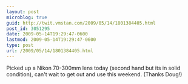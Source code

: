 ```yaml
---
layout: post
microblog: true
guid: http://twit.vmstan.com/2009/05/14/1801384405.html
post_id: 3051295
date: 2009-05-14T19:29:47-0600
lastmod: 2009-05-14T19:29:47-0600
type: post
url: /2009/05/14/1801384405.html
---
```

Picked up a Nikon 70-300mm lens today (second hand but its in solid condition), can't wait to get out and use this weekend. (Thanks Doug!)
